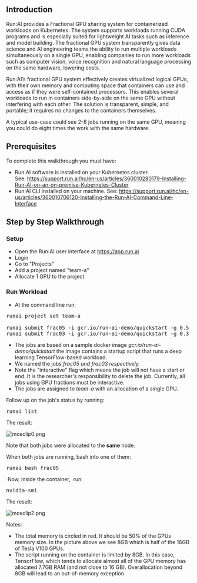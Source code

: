 ## Introduction

Run:AI provides a Fractional GPU sharing system for containerized workloads on Kubernetes. The system supports workloads running CUDA programs and is especially suited for lightweight AI tasks such as inference and model building. The fractional GPU system transparently gives data science and AI engineering teams the ability to run multiple workloads simultaneously on a single GPU, enabling companies to run more workloads such as computer vision, voice recognition and natural language processing on the same hardware, lowering costs.

Run:AI’s fractional GPU system effectively creates virtualized logical GPUs, with their own memory and computing space that containers can use and access as if they were self-contained processors. This enables several workloads to run in containers side-by-side on the same GPU without interfering with each other. The solution is transparent, simple, and portable; it requires no changes to the containers themselves.

A typical use-case could see 2-8 jobs running on the same GPU, meaning you could do eight times the work with the same hardware.&nbsp;

## Prerequisites&nbsp;

To complete this walkthrough you must have:

*   Run:AI software is installed on your Kubernetes cluster. See:&nbsp;<https://support.run.ai/hc/en-us/articles/360010280179-Installing-Run-AI-on-an-on-premise-Kubernetes-Cluster>
*   Run:AI CLI installed on your machine. See:&nbsp;<https://support.run.ai/hc/en-us/articles/360010706120-Installing-the-Run-AI-Command-Line-Interface>

## Step by Step Walkthrough

### Setup

*   Open the Run:AI user interface at<span>&nbsp;</span><https://app.run.ai>
*   Login
*   Go to "Projects"
*   Add a project named "team-a"
*   Allocate 1 GPU to the project

### Run Workload

*   At the command line run:

<pre>runai project set team-a<br/><br/>runai submit frac05 -i gcr.io/run-ai-demo/quickstart -g 0.5 --interactive<br/>runai submit frac03 -i gcr.io/run-ai-demo/quickstart -g 0.3 --interactive </pre>

*   The jobs are based on a sample docker image<span>&nbsp;</span>_gcr.io/run-ai-demo/quickstart_ the image contains a startup script that runs a deep learning TensorFlow-based workload.
*   <span>We named the jobs&nbsp;_frac05&nbsp;_and_&nbsp;frac03&nbsp;_respectively_.&nbsp;_</span>
*   Note the "interactive" flag which means the job will not have a start or end. It is the researcher's responsibility to delete the job. Currently, all jobs using GPU fractions must be interactive.&nbsp;
*   The jobs are assigned to<span>&nbsp;</span>_team-a_<span>&nbsp;</span>with an allocation of a single GPU.&nbsp;

Follow up on the job's status by running:

<pre>runai list</pre>

The result:

![mceclip0.png](https://support.run.ai/hc/article_attachments/360013997340/mceclip0.png)

Note that both jobs were allocated to the __same__ node.

When both jobs are running, bash into one of them:

<pre>runai bash frac05</pre>

&nbsp;Now, inside the container,&nbsp; run:&nbsp;

<pre>nvidia-smi</pre>

The result:

![mceclip2.png](https://support.run.ai/hc/article_attachments/360014014239/mceclip2.png)

Notes:

*   The total memory is circled in red. It should be 50% of the GPUs memory size. In the picture above we see 8GB which is half of the 16GB of Tesla V100 GPUs.
*   The script running on the container is limited by 8GB. In this case, TensorFlow, which tends to allocate almost all of the GPU memory has allocated 7.7GB RAM (and not close to 16 GB). Overallocation beyond 8GB will lead to an out-of-memory exception